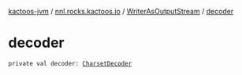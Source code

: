 [kactoos-jvm](../../index.md) / [nnl.rocks.kactoos.io](../index.md) / [WriterAsOutputStream](index.md) / [decoder](./decoder.md)

# decoder

`private val decoder: `[`CharsetDecoder`](http://docs.oracle.com/javase/8/docs/api/java/nio/charset/CharsetDecoder.html)